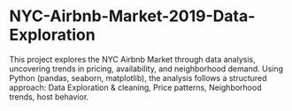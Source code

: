 # NYC-Airbnb-Market-2019-Data-Exploration
This project explores the NYC Airbnb Market through data analysis, uncovering trends in pricing, availability, and neighborhood demand. Using Python (pandas, seaborn, matplotlib), the analysis follows a structured approach: Data Exploration &amp; cleaning, Price patterns, Neighborhood trends, host behavior.
